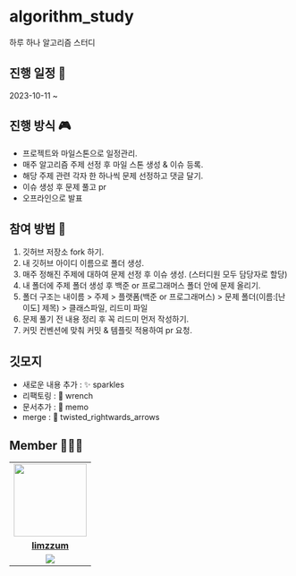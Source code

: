# algorithm_study
하루 하나 알고리즘 스터디

## 진행 일정 📆
2023-10-11 ~ 

## 진행 방식 🎮
- 프로젝트와 마일스톤으로 일정관리.
- 매주 알고리즘 주제 선정 후 마일 스톤 생성 & 이슈 등록.
- 해당 주제 관련 각자 한 하나씩 문제 선정하고 댓글 달기.
- 이슈 생성 후 문제 풀고 pr
- 오프라인으로 발표

## 참여 방법 🥇
1. 깃허브 저장소 fork 하기.
2. 내 깃허브 아이디 이름으로 폴더 생성.
3. 매주 정해진 주제에 대하여 문제 선정 후 이슈 생성. (스터디원 모두 담당자로 할당)
4. 내 폴더에 주제 폴더 생성 후 백준 or 프로그래머스 폴더 안에 문제 올리기.
5. 폴더 구조는 내이름 > 주제 > 플랫폼(백준 or 프로그래머스) > 문제 폴더(이름:[난이도] 제목) > 클래스파일, 리드미 파일 
6. 문제 풀기 전 내용 정리 후 꼭 리드미 먼저 작성하기.
7. 커밋 컨벤션에 맞춰 커밋 & 템플릿 적용하여 pr 요청.

## 깃모지
- 새로운 내용 추가 : ✨ sparkles
- 리팩토링 : 🔧 wrench
- 문서추가 : 📝 memo
- merge : 🔀 twisted_rightwards_arrows

## Member 🧑‍🤝‍🧑
<table>
 <tr>
    <td align="center"><a href="https://github.com/limzzum"><img src="https://avatars.githubusercontent.com/limzzum" width="130px;" alt=""></a></td>
  </tr>
  <tr>
    <td align="center"><a href="https://github.com/limzzum"><b>limzzum</b></a></td>
  </tr>
  <tr> 
    <td align="center"><img src="https://img.shields.io/badge/Java-007396?style=for-the-badge&logo=java&logoColor=white"></td>
  </tr> 
</table>
